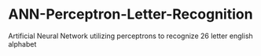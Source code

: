 # ANN-Perceptron-Letter-Recognition
Artificial Neural Network utilizing perceptrons to recognize 26 letter english alphabet
